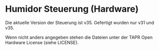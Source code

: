 # Humidor Steuerung (Hardware)

Die aktuelle Version der Steuerung ist v35. Gefertigt wurden nur v31 und v35.

Wenn nicht anders angegeben stehen die Dateien unter der TAPR Open Hardware License (siehe LICENSE).